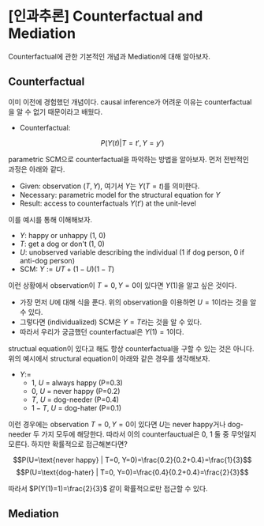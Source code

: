 # [인과추론] Counterfactual and Mediation


Counterfactual에 관한 기본적인 개념과 Mediation에 대해 알아보자.

<!--more-->

## Counterfactual
이미 이전에 경험했던 개념이다. causal inference가 어려운 이유는 counterfactual을 알 수 없기 때문이라고 배웠다.

- Counterfactual: 

$$P(Y(t)| T=t',Y=y')$$

parametric SCM으로 counterfactual을 파악하는 방법을 알아보자. 먼저 전반적인 과정은 아래와 같다.
- Given: observation $(T,Y)$, 여기서 $Y$는 $Y(T=t)$를 의미한다.
- Necessary: parametric model for the structural equation for $Y$
- Result: access to counterfactuals $Y(t')$ at the unit-level

이를 예시를 통해 이해해보자.
- $Y$: happy or unhappy (1, 0)
- $T$: get a dog or don't (1, 0)
- $U$: unobserved variable describing the individual (1 if dog person, 0 if anti-dog person)
- SCM: $Y:= UT + (1-U)(1-T)$

이런 상황에서 observation이 $T=0,Y=0$이 있다면 $Y(1)$을 알고 싶은 것이다. 
- 가장 먼저 $U$에 대해 식을 푼다. 위의 observation을 이용하면 $U=1$이라는 것을 알 수 있다.
- 그렇다면 (individualized) SCM은 $Y=T$라는 것을 알 수 있다.
- 따라서 우리가 궁금했던 counterfactual은 $Y(1)=1$이다.

structual equation이 있다고 해도 항상 counterfactual을 구할 수 있는 것은 아니다. 위의 예시에서 structural equation이 아래와 같은 경우를 생각해보자.
- $Y:=$
    - 1, $U$ = always happy (P=0.3)
    - 0, $U$ = never happy (P=0.2)
    - $T$, $U$ = dog-needer (P=0.4)
    - $1-T$, $U$ = dog-hater (P=0.1)

이런 경우에는 observation $T=0,Y=0$이 있다면 $U$는 never happy거나 dog-needer 두 가지 모두에 해당한다. 따라서 이의 counterfauctual은 0, 1 둘 중 무엇일지 모른다. 하지만 확률적으로 접근해본다면?

$$P(U=\text{never happy} | T=0, Y=0)=\frac{0.2}{0.2+0.4}=\frac{1}{3}$$
$$P(U=\text{dog-hater} | T=0, Y=0)=\frac{0.4}{0.2+0.4}=\frac{2}{3}$$

따라서 $P(Y(1)=1)=\frac{2}{3}$ 같이 확률적으로만 접근할 수 있다.

## Mediation
